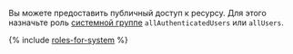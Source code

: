 Вы можете предоставить публичный доступ к ресурсу. Для этого назначьте роль [системной группе](../../iam/concepts/access-control/system-group.md) `allAuthenticatedUsers` или `allUsers`.

{% include [roles-for-system](roles-for-system.md) %}